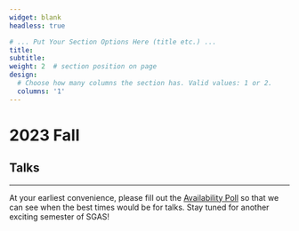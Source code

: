 ```yaml
---
widget: blank
headless: true

# ... Put Your Section Options Here (title etc.) ...
title: 
subtitle: 
weight: 2  # section position on page
design:
  # Choose how many columns the section has. Valid values: 1 or 2.
  columns: '1'
---
```

# 2023 Fall
## Talks

---
At your earliest convenience, please fill out the [Availability Poll](https://www.when2meet.com/?21529896-J3J5H) so that we can see when the best times would be for talks. Stay tuned for another exciting semester of SGAS!
